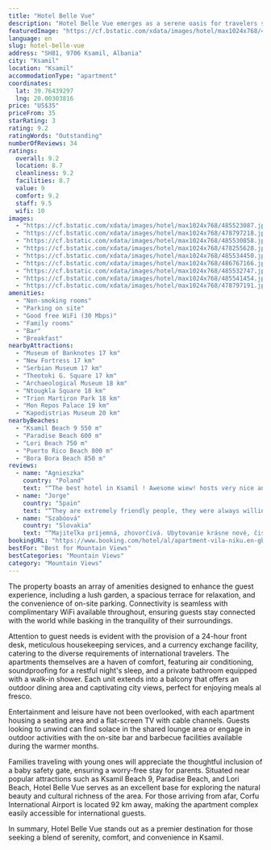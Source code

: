 ```yaml
---
title: "Hotel Belle Vue"
description: "Hotel Belle Vue emerges as a serene oasis for travelers seeking a tranquil retreat in the heart of Ksamil."
featuredImage: "https://cf.bstatic.com/xdata/images/hotel/max1024x768/485523087.jpg?k=e5f150411c8429256761174ed142db19e3e13588d412da7b4de2a94c91f83617&o=&hp=1"
language: en
slug: hotel-belle-vue
address: "SH81, 9706 Ksamil, Albania"
city: "Ksamil"
location: "Ksamil"
accommodationType: "apartment"
coordinates:
  lat: 39.76439297
  lng: 20.00303816
price: "US$35"
priceFrom: 35
starRating: 3
rating: 9.2
ratingWords: "Outstanding"
numberOfReviews: 34
ratings:
  overall: 9.2
  location: 8.7
  cleanliness: 9.2
  facilities: 8.7
  value: 9
  comfort: 9.2
  staff: 9.5
  wifi: 10
images:
  - "https://cf.bstatic.com/xdata/images/hotel/max1024x768/485523087.jpg?k=e5f150411c8429256761174ed142db19e3e13588d412da7b4de2a94c91f83617&o=&hp=1"
  - "https://cf.bstatic.com/xdata/images/hotel/max1024x768/478797218.jpg?k=0789c9a5b9ed79d05879c25ae48f9cc6b3232beb336410967e79161cef1d07b7&o=&hp=1"
  - "https://cf.bstatic.com/xdata/images/hotel/max1024x768/485530858.jpg?k=95dd875f77a63fe03dc0f5aae07dd95402e43f9d78c2275444084c3ef0cb9102&o=&hp=1"
  - "https://cf.bstatic.com/xdata/images/hotel/max1024x768/478255628.jpg?k=9edd734b8ae11d954b157d608d5e8be7a5d3061a94eb21737fffb04f535147aa&o=&hp=1"
  - "https://cf.bstatic.com/xdata/images/hotel/max1024x768/485534450.jpg?k=176255b44cd64ba80f649fce6fca27a0f7cd031afcc1a138ac8a9e7dde0ae027&o=&hp=1"
  - "https://cf.bstatic.com/xdata/images/hotel/max1024x768/486767166.jpg?k=bea9261ec5e3724b7218238efe5fbbeac569bfc12b116076b03d3bfc674a1e0b&o=&hp=1"
  - "https://cf.bstatic.com/xdata/images/hotel/max1024x768/485532747.jpg?k=4db08670b65b38453186edaaac20c54f417cfaf4f4c5c26355819c9f72cd1747&o=&hp=1"
  - "https://cf.bstatic.com/xdata/images/hotel/max1024x768/485541454.jpg?k=85acbf3e49b6526ebda9cf301b5d32b3171df3198bc0e8d0a086f13b4edb19e7&o=&hp=1"
  - "https://cf.bstatic.com/xdata/images/hotel/max1024x768/478797191.jpg?k=e7d3652152b36b6b935453c2205f60f88a62f70e98bf15f5d73f3d6eddf1f83c&o=&hp=1"
amenities:
  - "Non-smoking rooms"
  - "Parking on site"
  - "Good free WiFi (30 Mbps)"
  - "Family rooms"
  - "Bar"
  - "Breakfast"
nearbyAttractions:
  - "Museum of Banknotes 17 km"
  - "New Fortress 17 km"
  - "Serbian Museum 17 km"
  - "Theotoki G. Square 17 km"
  - "Archaeological Museum 18 km"
  - "Ntougkla Square 18 km"
  - "Trion Martiron Park 18 km"
  - "Mon Repos Palace 19 km"
  - "Kapodistrias Museum 20 km"
nearbyBeaches:
  - "Ksamil Beach 9 550 m"
  - "Paradise Beach 600 m"
  - "Lori Beach 750 m"
  - "Puerto Rico Beach 800 m"
  - "Bora Bora Beach 850 m"
reviews:
  - name: "Agnieszka"
    country: "Poland"
    text: "“The best hotel in Ksamil ! Awesome wiew! hosts very nice and helpful Breakfast are delicious”"
  - name: "Jorge"
    country: "Spain"
    text: "“They are extremely friendly people, they were always willing to help and super polite.”"
  - name: "Szabóová"
    country: "Slovakia"
    text: "“Majiteľka príjemná, zhovorčivá. Ubytovanie krásne nové, čisté prostredie.”"
bookingURL: "https://www.booking.com/hotel/al/apartment-vila-niku.en-gb.html?aid=8035640"
bestFor: "Best for Mountain Views"
bestCategories: "Mountain Views"
category: "Mountain Views"
---
```


The property boasts an array of amenities designed to enhance the guest experience, including a lush garden, a spacious terrace for relaxation, and the convenience of on-site parking. Connectivity is seamless with complimentary WiFi available throughout, ensuring guests stay connected with the world while basking in the tranquility of their surroundings.

Attention to guest needs is evident with the provision of a 24-hour front desk, meticulous housekeeping services, and a currency exchange facility, catering to the diverse requirements of international travelers. The apartments themselves are a haven of comfort, featuring air conditioning, soundproofing for a restful night's sleep, and a private bathroom equipped with a walk-in shower. Each unit extends into a balcony that offers an outdoor dining area and captivating city views, perfect for enjoying meals al fresco.

Entertainment and leisure have not been overlooked, with each apartment housing a seating area and a flat-screen TV with cable channels. Guests looking to unwind can find solace in the shared lounge area or engage in outdoor activities with the on-site bar and barbecue facilities available during the warmer months.

Families traveling with young ones will appreciate the thoughtful inclusion of a baby safety gate, ensuring a worry-free stay for parents. Situated near popular attractions such as Ksamil Beach 9, Paradise Beach, and Lori Beach, Hotel Belle Vue serves as an excellent base for exploring the natural beauty and cultural richness of the area. For those arriving from afar, Corfu International Airport is located 92 km away, making the apartment complex easily accessible for international guests.

In summary, Hotel Belle Vue stands out as a premier destination for those seeking a blend of serenity, comfort, and convenience in Ksamil.